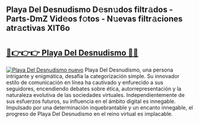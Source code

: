 ## Playa Del Desnudismo D𝚎sn𝚞dos filtr𝚊dos - Parts-DmZ Vid𝚎os f𝚘tos - N𝚞evas filtr𝚊ciones atr𝚊ctivas XlT6o

# <h2><a href="http://mbc55x.tromn.icu/?c=Playa+Del+Desnudismo">🔗👉👉👉 Playa Del Desnudismo 🔗🔗</a></h2>

[![Playa Del Desnudismo nuevo](https://i.imgur.com/pEAQMta.gif)](http://mbc55x.tromn.icu/?c=Playa+Del+Desnudismo)
Playa Del Desnudismo, una persona intrigante y enigmática, desafía la categorización simple. Su innovador estilo de comunicación en línea ha cautivado y enfurecido a sus seguidores, encendiendo debates sobre ética, autorrepresentación y la naturaleza evolutiva de las sociedades virtuales. Independientemente de sus esfuerzos futuros, su influencia en el ámbito digital es innegable. Impulsado por una determinación inquebrantable y un encanto innegable, el progreso de Playa Del Desnudismo en el reino virtual es implacable.
